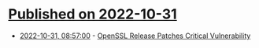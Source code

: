 # [Published on 2022-10-31](index.md)

* [2022-10-31, 08:57:00](https://soylentnews.org/article.pl?sid=22/10/30/1319227&from=rss) - [OpenSSL Release Patches Critical Vulnerability](https://soylentnews.org/article.pl?sid=22/10/30/1319227&from=rss)

